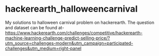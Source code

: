 # hackerearth_halloweencarnival
My solutions to halloween carnival problem on hackerearth. The question and dataset can be found at- https://www.hackerearth.com/challenges/competitive/hackerearth-machine-learning-challenge-predict-selling-price/?utm_source=challenges-modern&utm_campaign=participated-challenges&utm_medium=right-panel
